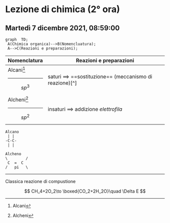 # Lezione di chimica (2° ora)
## Martedì 7 dicembre 2021, 08:59:00


```mermaid
graph  TD;  
 A(Chimica organica)-->B(Nomencluatura);  
 A-->C(Reazioni e preparazioni);  
```

|Nomenclatura|Reazioni e preparazioni|
|---|---|
|Alcani[^1] <hr />$$sp^3$$|saturi $\implies$ ==sostituzione== (meccanismo di reazione)[^]|
|Alcheni[^2]<hr />$$sp^2$$|insaturi $\implies$ addizione _elettrofila_

[^1]:Alcani
``` 
Alcano
 | |
-C-C-
 | |
 ``` 

[^2]:Alcheni
``` 
Alcheno
\        /
 C  =  C 
/   pi   \
```
[^3]: ogni reazione di un gruppo funzionale ha una serie di passaggi correlati allo stesso
---
Classica reazione di compustione


$$
CH_4+2O_2\to \boxed{CO_2+2H_2O}\quad \Delta E
$$
<!--stackedit_data:
eyJoaXN0b3J5IjpbODE4MzU0NDYzXX0=
-->